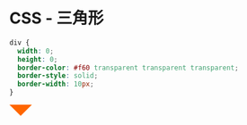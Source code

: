 # CSS - 三角形

```css
div {
  width: 0;
  height: 0;
  border-color: #f60 transparent transparent transparent;
  border-style: solid;
  border-width: 10px;
}
```

<div class="example-box">
  <div style="width: 0;
  height: 0;
  border-color: #f60 transparent transparent transparent;
  border-style: solid;
  border-width: 20px;"></div>
</div>
